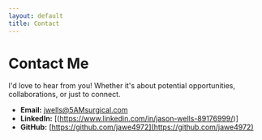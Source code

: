 ```yaml
---
layout: default
title: Contact
---
```


# Contact Me

I'd love to hear from you! Whether it's about potential opportunities, collaborations, or just to connect.

*   **Email:** [jwells@5AMsurgical.com](mailto:jwells@5AMsurgical.com)
*   **LinkedIn:** [(https://www.linkedin.com/in/jason-wells-89176999/)]
*   **GitHub:** [https://github.com/jawe4972](https://github.com/jawe4972)
